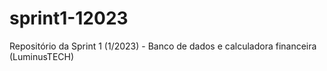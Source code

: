 # sprint1-12023
Repositório da Sprint 1 (1/2023) - Banco de dados e calculadora financeira (LuminusTECH)
